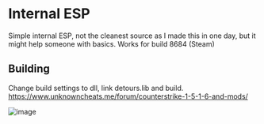 # Internal ESP

Simple internal ESP, not the cleanest source as I made this in one day, but it might help someone with basics.
Works for build 8684 (Steam)

## Building
Change build settings to dll, link detours.lib and build.
https://www.unknowncheats.me/forum/counterstrike-1-5-1-6-and-mods/

![image](https://i.imgur.com/bGQGPDB.png)
